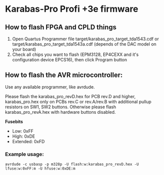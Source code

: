 # Karabas-Pro Profi +3e firmware

## How to flash FPGA and CPLD things

1) Open Quartus Programmer file target/karabas_pro_target_tda1543.cdf or target/karabas_pro_target_tda1543a.cdf (depends of the DAC model on your board)
2) Check all chips you want to flash (EPM3128, EP4CEXX and it's configuration device EPCS16), then click Program button

## How to flash the AVR microcontroller:

Use any available programmer, like avrdude.

Please flash the karabas_pro_revD.hex for PCB rev.D and higher, karabas_pro.hex only on PCBs rev.C or rev.A/rev.B with additional pullup resistors on SW1, SW2 buttons.
Otherwise please flash karabas_pro_revA.hex with hardware buttons disabled.

**Fusebits**

- Low: 0xFF
- High: 0xDE
- Extended: 0xFD

### Example usage:

`avrdude -c usbasp -p m328p -U flash:w:karabas_pro_revD.hex -U lfuse:w:0xFF:m -U hfuse:w:0xDE:m`
